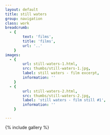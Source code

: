 ```yaml
---
layout: default
title: still waters
group: navigation
class: work
breadcrumb:
  - {
  		text: 'films',
  		title: 'films',
  		url: '..'
	}
images:
  - {
		url: still-waters-1.html, 
		src: thumbs/still-waters-1.jpg,
		label: still waters - film excerpt,
		information: ''
	}
  - {
		url: still-waters-2.html, 
		src: thumbs/still-waters-2.jpg,
		label: 'still waters - film still #1',
		information: ''
	}

---
```


{% include gallery %}
